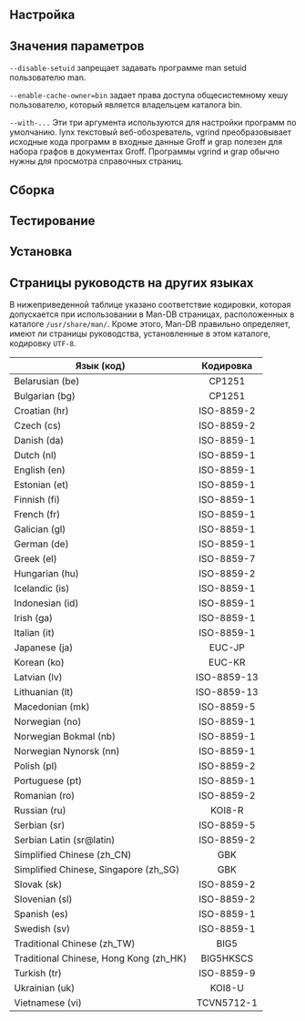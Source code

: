 <pkg :name="'man-db'" instsize showsbu2></pkg>

## Настройка
<package-script :package="'man-db'" :type="'configure'"></package-script>
## Значения параметров

``--disable-setuid``
запрещает задавать программе man setuid пользователю man.

``--enable-cache-owner=bin``
задает права доступа общесистемному кешу пользователю, который является владельцем каталога bin.

``--with-...``
Эти три аргумента используются для настройки программ по умолчанию. lynx текстовый веб-обозреватель, vgrind преобразовывает исходные кода программ в входные данные Groff и grap полезен для набора графов в документах Groff. Программы vgrind и grap обычно нужны для просмотра справочных страниц.

## Сборка
<package-script :package="'man-db'" :type="'build'"></package-script>

## Тестирование
<package-script :package="'man-db'" :type="'test'"></package-script>

## Установка
<package-script :package="'man-db'" :type="'install'"></package-script>
## Страницы руководств на других языках

В нижеприведенной таблице указано соответствие кодировки, которая допускается при использовании в Man-DB страницах, расположенных в каталоге ``/usr/share/man/``. 
Кроме этого, Man-DB правильно определяет, имеют ли страницы руководства, установленные в этом каталоге, кодировку ``UTF-8``.

| Язык (код) | Кодировка |
| ------------- |:-------------:|
| Belarusian (be) |	CP1251	|
| Bulgarian (bg) |	CP1251		|
| Croatian (hr) |	ISO-8859-2	|
| Czech (cs) |	ISO-8859-2		|
| Danish (da) |		ISO-8859-1		|
| Dutch (nl) |	ISO-8859-1		|
| English (en) |	ISO-8859-1		|
| Estonian (et) |	ISO-8859-1		|
| Finnish (fi) |	ISO-8859-1		|
| French (fr) |		ISO-8859-1		|
| Galician (gl) |	ISO-8859-1		|
| German (de) |	ISO-8859-1		|
| Greek (el) |	ISO-8859-7	 		|
| Hungarian (hu) |	ISO-8859-2	|
| Icelandic (is) |	ISO-8859-1		|
| Indonesian (id) |	ISO-8859-1		|
| Irish (ga) |		ISO-8859-1		|
| Italian (it) |	ISO-8859-1		|
| Japanese (ja) |	EUC-JP	|
| Korean (ko) |		EUC-KR	|
| Latvian (lv) |	ISO-8859-13	|
| Lithuanian (lt) |	ISO-8859-13	|
| Macedonian (mk) |	ISO-8859-5	|
| Norwegian (no) |	ISO-8859-1		|
| Norwegian Bokmal (nb) |	ISO-8859-1		|
| Norwegian Nynorsk (nn) |	ISO-8859-1		|
| Polish (pl) |		ISO-8859-2	|
| Portuguese (pt) |	ISO-8859-1	|	
| Romanian (ro) |	ISO-8859-2	|
| Russian (ru) |	KOI8-R	|
| Serbian (sr) |	ISO-8859-5	|
| Serbian Latin (sr@latin) |	ISO-8859-2 	|
| Simplified Chinese (zh_CN) |	GBK	|
| Simplified Chinese, Singapore (zh_SG) |	GBK	|
| Slovak (sk) |	ISO-8859-2	|
| Slovenian (sl) |	ISO-8859-2	|
| Spanish (es) |	ISO-8859-1		|
| Swedish (sv) |	ISO-8859-1		|
| Traditional Chinese (zh_TW) |	BIG5	|
| Traditional Chinese, Hong Kong (zh_HK) |	BIG5HKSCS	|
| Turkish (tr) |	ISO-8859-9	|
| Ukrainian (uk) |	KOI8-U	|
| Vietnamese (vi) |	TCVN5712-1	|


<script>
	new Vue({ el: '#main' })
</script> 
